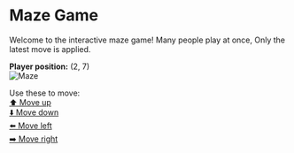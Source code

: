 # Maze Game  
Welcome to the interactive maze game! Many people play at once, Only the latest move is applied.

**Player position:** (2, 7)  
![Maze](https://github-maze-game.vercel.app/images/pos_2_7.png?t=1760624526829)

Use these to move:  
[⬆️ Move up](https://github-maze-game.vercel.app/move/2_7_w)  
[⬇️ Move down](https://github-maze-game.vercel.app/move/2_7_s)  
[⬅️ Move left](https://github-maze-game.vercel.app/move/2_7_a)  
[➡️ Move right](https://github-maze-game.vercel.app/move/2_7_d)
